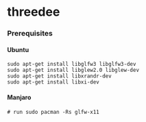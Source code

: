 # threedee

### Prerequisites
#### Ubuntu
```
sudo apt-get install libglfw3 libglfw3-dev 
sudo apt-get install libglew2.0 libglew-dev
sudo apt-get install libxrandr-dev
sudo apt-get install libxi-dev
```

#### Manjaro
```
# run sudo pacman -Rs glfw-x11
```